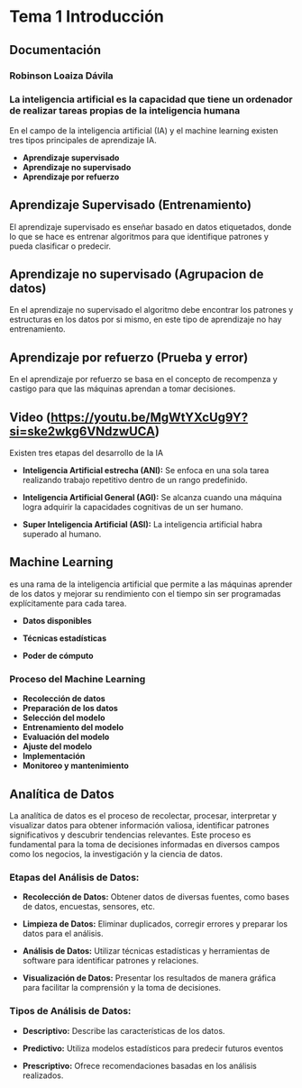 # Tema 1 Introducción
## Documentación
### Robinson Loaiza Dávila

### La inteligencia artificial es la capacidad que tiene un ordenador de realizar tareas propias de la inteligencia humana

En el campo de la inteligencia artificial (IA) y el machine learning existen tres tipos principales de aprendizaje IA.

* __Aprendizaje supervisado__  
* __Aprendizaje no supervisado__  
* __Aprendizaje por refuerzo__

## Aprendizaje Supervisado  (Entrenamiento)

El aprendizaje supervisado es enseñar basado en datos etiquetados, donde lo que se hace es entrenar algoritmos para que identifique patrones y pueda clasificar o predecir.



## Aprendizaje no supervisado (Agrupacion de datos)

En el aprendizaje no supervisado el algoritmo debe encontrar los patrones y estructuras en los datos por si mismo, en este tipo de aprendizaje no hay entrenamiento.

## Aprendizaje por refuerzo (Prueba y error)

En el aprendizaje por refuerzo se basa en el concepto de recompenza y castigo para que las máquinas aprendan a tomar decisiones.

## Video  (https://youtu.be/MgWtYXcUg9Y?si=ske2wkg6VNdzwUCA)

Existen tres etapas del desarrollo de la IA

* __Inteligencia Artificial estrecha (ANI):__ Se enfoca en una sola tarea realizando trabajo repetitivo dentro de un rango predefinido.

* __Inteligencia Artificial General (AGI):__ Se alcanza cuando una máquina logra adquirir la capacidades cognitivas de un ser humano.

* __Super Inteligencia Artificial (ASI):__ La inteligencia artificial habra superado al humano.

## Machine Learning

es una rama de la inteligencia artificial que permite a las máquinas aprender de los datos y mejorar su rendimiento con el tiempo sin ser programadas explícitamente para cada tarea.

 * __Datos disponibles__

 * __Técnicas estadísticas__

 *  __Poder de cómputo__

 ### Proceso del Machine Learning

 * __Recolección de datos__
 * __Preparación de los datos__
 * __Selección del modelo__
 * __Entrenamiento del modelo__
 * __Evaluación del modelo__
 * __Ajuste del modelo__
 * __Implementación__
 * __Monitoreo y mantenimiento__

## Analítica de Datos
La analítica de datos es el proceso de recolectar, procesar, interpretar y visualizar datos para obtener información valiosa, identificar patrones significativos y descubrir tendencias relevantes. Este proceso es fundamental para la toma de decisiones informadas en diversos campos como los negocios, la investigación y la ciencia de datos.

### Etapas del Análisis de Datos:

* __Recolección de Datos:__ Obtener datos de diversas fuentes, como bases de datos, encuestas, sensores, etc.

* __Limpieza de Datos:__ Eliminar duplicados, corregir errores y preparar los datos para el análisis.

* __Análisis de Datos:__ Utilizar técnicas estadísticas y herramientas de software para identificar patrones y relaciones.

* __Visualización de Datos:__ Presentar los resultados de manera gráfica para facilitar la comprensión y la toma de decisiones.

### Tipos de Análisis de Datos:

* __Descriptivo:__ Describe las características de los datos.

* __Predictivo:__ Utiliza modelos estadísticos para predecir futuros eventos 

* __Prescriptivo:__ Ofrece recomendaciones basadas en los análisis realizados.
